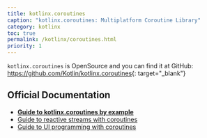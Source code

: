 ```yaml
---
title: kotlinx.coroutines
caption: "kotlinx.coroutines: Multiplatform Coroutine Library"
category: kotlinx
toc: true
permalink: /kotlinx/coroutines.html
priority: 1
---
```


`kotlinx.coroutines` is OpenSource and you can find it at GitHub:
<https://github.com/Kotlin/kotlinx.coroutines>{: target="_blank"}

## Official Documentation

* **[Guide to kotlinx.coroutines by example](https://github.com/Kotlin/kotlinx.coroutines/blob/master/coroutines-guide.md)**
* [Guide to reactive streams with coroutines](https://github.com/Kotlin/kotlinx.coroutines/blob/master/reactive/coroutines-guide-reactive.md)
* [Guide to UI programming with coroutines](https://github.com/Kotlin/kotlinx.coroutines/blob/master/ui/coroutines-guide-ui.md)
